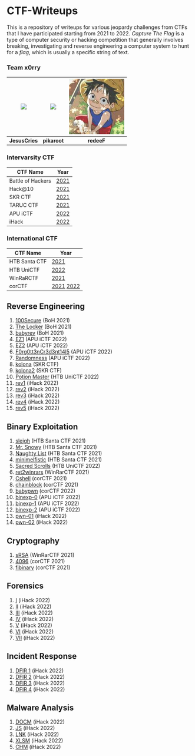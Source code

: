 # CTF-Writeups
This is a repository of writeups for various jeopardy challenges from CTFs that I have participated starting from 2021 to 2022. *Capture The Flag* is a type of computer security or hacking competition that generally involves breaking, investigating and reverse engineering a computer system to hunt for a *flag*, which is usually a specific string of text.

### Team x0rry
| ![](https://avatars.githubusercontent.com/u/62108395?s=150&v=4) | ![](https://avatars.githubusercontent.com/u/107750005?s=150&v=4) | ![](./resources/redeeF.jpg) |
|:---------------------------------------------------------------:|:----------------------------------------------------------------:|:---------------------------:|
| **JesusCries**                                                  | **pikaroot**                                                     | **redeeF**                  |

### Intervarsity CTF
| CTF Name           | Year                                                         |
|--------------------|--------------------------------------------------------------|
| Battle of Hackers  | [2021](BoH2021) |
| Hack@10            | [2021](HACK@10) |
| SKR CTF            | [2021](SKR%20CTF) |
| TARUC CTF          | [2021](TARUC%20CTF%20Season%201) |
| APU iCTF           | [2022](iCTF%202022) |
| iHack              | [2022](iHack2022%20Qualifying%20Round) |

### International CTF
| CTF Name           | Year                                                         |
|--------------------|--------------------------------------------------------------|
| HTB Santa CTF      | [2021](HTB%20Santa%202021) |
| HTB UniCTF         | [2022](HTB%20UniCTF%202022) |
| WinRaRCTF          | [2021](WinRaRCTF) |
| corCTF             | [2021](corCTF) [2022](corCTF) |

## Reverse Engineering
1. [100Secure](BoH2021/100Secure) (BoH 2021)
2. [The Locker](BoH2021/The_Locker) (BoH 2021)
3. [babyrev](BoH2021/babyrev) (BoH 2021)
4. [EZ1](iCTF%202022/rev) (APU iCTF 2022)
5. [EZ2](iCTF%202022/rev) (APU iCTF 2022)
6. [F0rg0tt3nCr3d3nt14l5](iCTF%202022/rev) (APU iCTF 2022)
7. [Randomness](iCTF%202022/rev) (APU iCTF 2022)
8. [kolona](SKR%20CTF/rev/kolona) (SKR CTF)
9. [kolona2](SKR%20CTF/rev/kolona2) (SKR CTF)
10. [Potion Master](HTB%20UniCTF%202022/rev/Potion%20Master) (HTB UniCTF 2022)
11. [rev1](iHack2022%20Qualifying%20Round/rev/rev1) (iHack 2022)
12. [rev2](iHack2022%20Qualifying%20Round/rev/rev2) (iHack 2022)
13. [rev3](iHack2022%20Qualifying%20Round/rev/rev3) (iHack 2022)
14. [rev4](iHack2022%20Qualifying%20Round/rev/rev4) (iHack 2022)
15. [rev5](iHack2022%20Qualifying%20Round/rev/rev5) (iHack 2022)

## Binary Exploitation
1. [sleigh](HTB%20Santa%202021/pwn/pwn-01%20sleigh) (HTB Santa CTF 2021)
2. [Mr. Snowy](HTB%20Santa%202021/pwn/pwn-02%20mr_snowy) (HTB Santa CTF 2021)
3. [Naughty List](HTB%20Santa%202021/pwn/pwn-03%20naughty_list) (HTB Santa CTF 2021)
4. [minimelfistic](HTB%20Santa%202021/pwn/pwn-04%20minimelfistic) (HTB Santa CTF 2021)
5. [Sacred Scrolls](HTB%20UniCTF%202022/pwn/Sacred%20Scrolls) (HTB UniCTF 2022)
6. [ret2winrars](WinRaRCTF/pwn/ret2winrars) (WinRarCTF 2021)
7. [Cshell](corCTF/pwn/Cshell) (corCTF 2021)
8. [chainblock](corCTF/pwn/chainblockcor) (corCTF 2021)
9. [babypwn](corCTF/pwn/babypwn) (corCTF 2022)
10. [binexp-0](iCTF%202022/pwn/binexp-0) (APU iCTF 2022)
11. [binexp-1](iCTF%202022/pwn/binexp-1) (APU iCTF 2022)
12. [binexp-2](iCTF%202022/pwn/binexp-2) (APU iCTF 2022)
13. [pwn-01](iHack2022%20Qualifying%20Round/pwn/pwn-01) (iHack 2022)
14. [pwn-02](iHack2022%20Qualifying%20Round/pwn/pwn-02) (iHack 2022)

## Cryptography
1. [sRSA](WinRaRCTF/crypto/sRSA) (WinRarCTF 2021)
2. [4096](corCTF/crypto/4096) (corCTF 2021)
3. [fibinary](corCTF/crypto/fibinary) (corCTF 2021)

## Forensics
1. [I](iHack2022%20Qualifying%20Round/forensics) (iHack 2022)
2. [II](iHack2022%20Qualifying%20Round/forensics) (iHack 2022)
3. [III](iHack2022%20Qualifying%20Round/forensics) (iHack 2022)
4. [IV](iHack2022%20Qualifying%20Round/forensics) (iHack 2022)
5. [V](iHack2022%20Qualifying%20Round/forensics) (iHack 2022)
6. [VI](iHack2022%20Qualifying%20Round/forensics) (iHack 2022)
7. [VII](iHack2022%20Qualifying%20Round/forensics) (iHack 2022)

## Incident Response
1. [DFIR 1](iHack2022%20Qualifying%20Round/DFIR/DFIR%201) (iHack 2022)
2. [DFIR 2](iHack2022%20Qualifying%20Round/DFIR/DFIR%202) (iHack 2022)
3. [DFIR 3](iHack2022%20Qualifying%20Round/DFIR/DFIR%203) (iHack 2022)
4. [DFIR 4](iHack2022%20Qualifying%20Round/DFIR/DFIR%204) (iHack 2022)

## Malware Analysis
1. [DOCM](iHack2022%20Qualifying%20Round/malware/DOCM) (iHack 2022)
2. [JS](iHack2022%20Qualifying%20Round/malware/JS) (iHack 2022)
3. [LNK](iHack2022%20Qualifying%20Round/malware/LNK) (iHack 2022)
4. [XLSM](iHack2022%20Qualifying%20Round/malware/XLSM) (iHack 2022)
5. [CHM](iHack2022%20Qualifying%20Round/malware/CHM) (iHack 2022)

